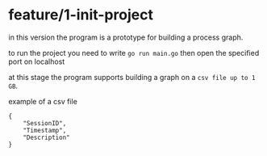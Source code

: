 # feature/1-init-project

in this version the program is a prototype for building a process graph.

to run the project you need to write `go run main.go`
then open the specified port on localhost

at this stage the program supports building a graph on a `csv file up to 1 GB`.

example of a csv file

```csv
{
    "SessionID", 
    "Timestamp", 
    "Description"
}
```
